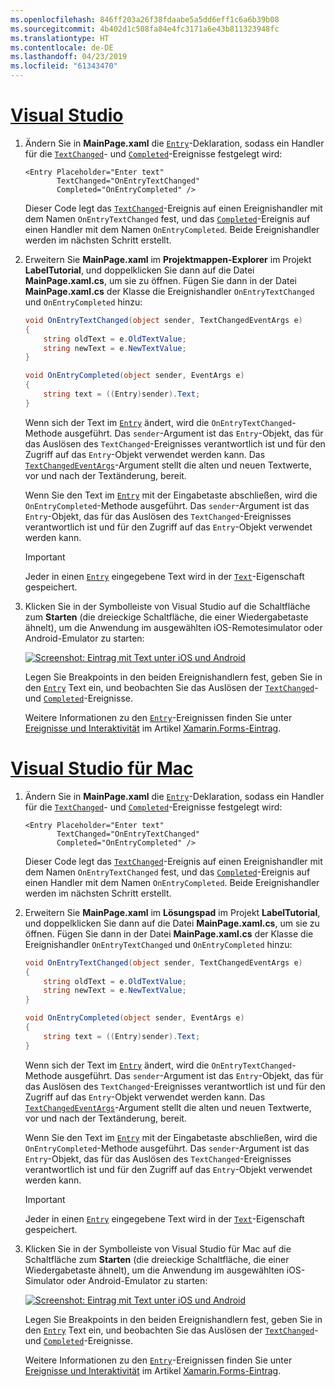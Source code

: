 ```yaml
---
ms.openlocfilehash: 846ff203a26f38fdaabe5a5dd6eff1c6a6b39b08
ms.sourcegitcommit: 4b402d1c508fa84e4fc3171a6e43b811323948fc
ms.translationtype: HT
ms.contentlocale: de-DE
ms.lasthandoff: 04/23/2019
ms.locfileid: "61343470"
---
```

# <a name="visual-studiotabvswin"></a>[Visual Studio](#tab/vswin)

1. Ändern Sie in **MainPage.xaml** die [`Entry`](xref:Xamarin.Forms.Entry)-Deklaration, sodass ein Handler für die [`TextChanged`](xref:Xamarin.Forms.Entry.TextChanged)- und [`Completed`](xref:Xamarin.Forms.Entry.Completed)-Ereignisse festgelegt wird:

    ```xaml
    <Entry Placeholder="Enter text"
           TextChanged="OnEntryTextChanged"
           Completed="OnEntryCompleted" />
    ```

    Dieser Code legt das [`TextChanged`](xref:Xamarin.Forms.Entry.TextChanged)-Ereignis auf einen Ereignishandler mit dem Namen `OnEntryTextChanged` fest, und das [`Completed`](xref:Xamarin.Forms.Entry.Completed)-Ereignis auf einen Handler mit dem Namen `OnEntryCompleted`. Beide Ereignishandler werden im nächsten Schritt erstellt.

1. Erweitern Sie **MainPage.xaml** im **Projektmappen-Explorer** im Projekt **LabelTutorial**, und doppelklicken Sie dann auf die Datei **MainPage.xaml.cs**, um sie zu öffnen. Fügen Sie dann in der Datei **MainPage.xaml.cs** der Klasse die Ereignishandler `OnEntryTextChanged` und `OnEntryCompleted` hinzu:

    ```csharp
    void OnEntryTextChanged(object sender, TextChangedEventArgs e)
    {
        string oldText = e.OldTextValue;
        string newText = e.NewTextValue;
    }

    void OnEntryCompleted(object sender, EventArgs e)
    {
        string text = ((Entry)sender).Text;
    }
    ```

    Wenn sich der Text im [`Entry`](xref:Xamarin.Forms.Entry) ändert, wird die `OnEntryTextChanged`-Methode ausgeführt. Das `sender`-Argument ist das `Entry`-Objekt, das für das Auslösen des `TextChanged`-Ereignisses verantwortlich ist und für den Zugriff auf das `Entry`-Objekt verwendet werden kann. Das [`TextChangedEventArgs`](xref:Xamarin.Forms.TextChangedEventArgs)-Argument stellt die alten und neuen Textwerte, vor und nach der Textänderung, bereit.

    Wenn Sie den Text im [`Entry`](xref:Xamarin.Forms.Entry) mit der Eingabetaste abschließen, wird die `OnEntryCompleted`-Methode ausgeführt. Das `sender`-Argument ist das `Entry`-Objekt, das für das Auslösen des `TextChanged`-Ereignisses verantwortlich ist und für den Zugriff auf das `Entry`-Objekt verwendet werden kann.

    > [!IMPORTANT]
    > Jeder in einen [`Entry`](xref:Xamarin.Forms.Entry) eingegebene Text wird in der [`Text`](xref:Xamarin.Forms.Entry.Text)-Eigenschaft gespeichert.

1. Klicken Sie in der Symbolleiste von Visual Studio auf die Schaltfläche zum **Starten** (die dreieckige Schaltfläche, die einer Wiedergabetaste ähnelt), um die Anwendung im ausgewählten iOS-Remotesimulator oder Android-Emulator zu starten:

    [![Screenshot: Eintrag mit Text unter iOS und Android](../images/text-changes.png "Eintrag mit Text")](../images/text-changes-large.png#lightbox "Eintrag mit Text")

    Legen Sie Breakpoints in den beiden Ereignishandlern fest, geben Sie in den [`Entry`](xref:Xamarin.Forms.Entry) Text ein, und beobachten Sie das Auslösen der [`TextChanged`](xref:Xamarin.Forms.Entry.TextChanged)- und [`Completed`](xref:Xamarin.Forms.Entry.Completed)-Ereignisse.

    Weitere Informationen zu den [`Entry`](xref:Xamarin.Forms.Entry)-Ereignissen finden Sie unter [Ereignisse und Interaktivität](~/xamarin-forms/user-interface/text/entry.md#events-and-interactivity) im Artikel [Xamarin.Forms-Eintrag](~/xamarin-forms/user-interface/text/entry.md).

# <a name="visual-studio-for-mactabvsmac"></a>[Visual Studio für Mac](#tab/vsmac)

1. Ändern Sie in **MainPage.xaml** die [`Entry`](xref:Xamarin.Forms.Entry)-Deklaration, sodass ein Handler für die [`TextChanged`](xref:Xamarin.Forms.Entry.TextChanged)- und [`Completed`](xref:Xamarin.Forms.Entry.Completed)-Ereignisse festgelegt wird:

    ```xaml
    <Entry Placeholder="Enter text"
           TextChanged="OnEntryTextChanged"
           Completed="OnEntryCompleted" />
    ```

    Dieser Code legt das [`TextChanged`](xref:Xamarin.Forms.Entry.TextChanged)-Ereignis auf einen Ereignishandler mit dem Namen `OnEntryTextChanged` fest, und das [`Completed`](xref:Xamarin.Forms.Entry.Completed)-Ereignis auf einen Handler mit dem Namen `OnEntryCompleted`. Beide Ereignishandler werden im nächsten Schritt erstellt.

1. Erweitern Sie **MainPage.xaml** im **Lösungspad** im Projekt **LabelTutorial**, und doppelklicken Sie dann auf die Datei **MainPage.xaml.cs**, um sie zu öffnen. Fügen Sie dann in der Datei **MainPage.xaml.cs** der Klasse die Ereignishandler `OnEntryTextChanged` und `OnEntryCompleted` hinzu:

    ```csharp
    void OnEntryTextChanged(object sender, TextChangedEventArgs e)
    {
        string oldText = e.OldTextValue;
        string newText = e.NewTextValue;
    }

    void OnEntryCompleted(object sender, EventArgs e)
    {
        string text = ((Entry)sender).Text;
    }
    ```

    Wenn sich der Text im [`Entry`](xref:Xamarin.Forms.Entry) ändert, wird die `OnEntryTextChanged`-Methode ausgeführt. Das `sender`-Argument ist das `Entry`-Objekt, das für das Auslösen des `TextChanged`-Ereignisses verantwortlich ist und für den Zugriff auf das `Entry`-Objekt verwendet werden kann. Das [`TextChangedEventArgs`](xref:Xamarin.Forms.TextChangedEventArgs)-Argument stellt die alten und neuen Textwerte, vor und nach der Textänderung, bereit.

    Wenn Sie den Text im [`Entry`](xref:Xamarin.Forms.Entry) mit der Eingabetaste abschließen, wird die `OnEntryCompleted`-Methode ausgeführt. Das `sender`-Argument ist das `Entry`-Objekt, das für das Auslösen des `TextChanged`-Ereignisses verantwortlich ist und für den Zugriff auf das `Entry`-Objekt verwendet werden kann.

    > [!IMPORTANT]
    > Jeder in einen [`Entry`](xref:Xamarin.Forms.Entry) eingegebene Text wird in der [`Text`](xref:Xamarin.Forms.Entry.Text)-Eigenschaft gespeichert.

1. Klicken Sie in der Symbolleiste von Visual Studio für Mac auf die Schaltfläche zum **Starten** (die dreieckige Schaltfläche, die einer Wiedergabetaste ähnelt), um die Anwendung im ausgewählten iOS-Simulator oder Android-Emulator zu starten:

    [![Screenshot: Eintrag mit Text unter iOS und Android](../images/text-changes.png "Eintrag mit Text")](../images/text-changes-large.png#lightbox "Eintrag mit Text")

    Legen Sie Breakpoints in den beiden Ereignishandlern fest, geben Sie in den [`Entry`](xref:Xamarin.Forms.Entry) Text ein, und beobachten Sie das Auslösen der [`TextChanged`](xref:Xamarin.Forms.Entry.TextChanged)- und [`Completed`](xref:Xamarin.Forms.Entry.Completed)-Ereignisse.

    Weitere Informationen zu den [`Entry`](xref:Xamarin.Forms.Entry)-Ereignissen finden Sie unter [Ereignisse und Interaktivität](~/xamarin-forms/user-interface/text/entry.md#events-and-interactivity) im Artikel [Xamarin.Forms-Eintrag](~/xamarin-forms/user-interface/text/entry.md).
